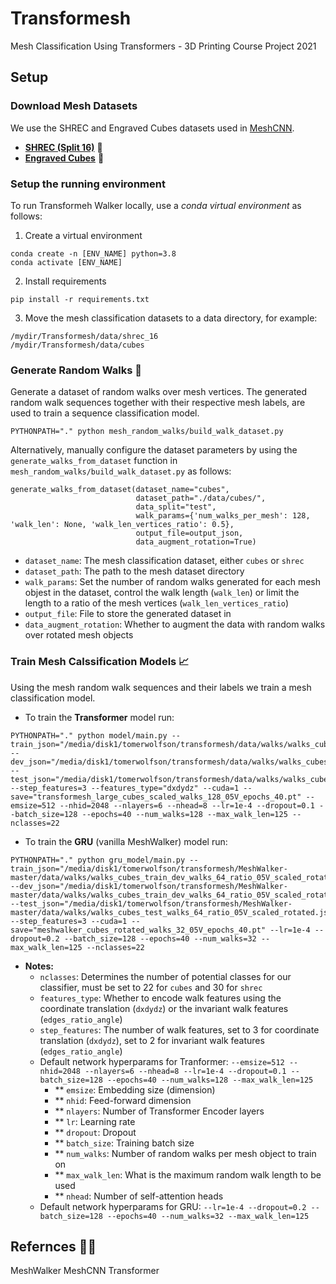 # Transformesh
Mesh Classification Using Transformers - 3D Printing Course Project 2021

## Setup

### Download Mesh Datasets

We use the SHREC and Engraved Cubes datasets used in [MeshCNN](https://ranahanocka.github.io/MeshCNN/).
* [**SHREC (Split 16)**](https://www.dropbox.com/s/w16st84r6wc57u7/shrec_16.tar.gz) 🐉
* [**Engraved Cubes**](https://www.dropbox.com/s/2bxs5f9g60wa0wr/cubes.tar.gz) 🧊

### Setup the running environment

To run Transformeh Walker locally, use a *conda virtual environment* as follows:

1. Create a virtual environment
```
conda create -n [ENV_NAME] python=3.8
conda activate [ENV_NAME]
```

2. Install requirements
```
pip install -r requirements.txt 
```

3. Move the mesh classification datasets to a data directory, for example:
```
/mydir/Transformesh/data/shrec_16
/mydir/Transformesh/data/cubes
```

### Generate Random Walks 🤖

Generate a dataset of random walks over mesh vertices. The generated random walk sequences together with their respective mesh labels, are used to train a sequence classification model.


```
PYTHONPATH="." python mesh_random_walks/build_walk_dataset.py 
```

Alternatively, manually configure the dataset parameters by using the `generate_walks_from_dataset` function in `mesh_random_walks/build_walk_dataset.py` as follows:

```
generate_walks_from_dataset(dataset_name="cubes",
                            dataset_path="./data/cubes/",
                            data_split="test",
                            walk_params={'num_walks_per_mesh': 128, 'walk_len': None, 'walk_len_vertices_ratio': 0.5},
                            output_file=output_json,
                            data_augment_rotation=True)
```
* `dataset_name`: The mesh classification dataset, either `cubes` or `shrec`
* `dataset_path`: The path to the mesh dataset directory
* `walk_params`: Set the number of random walks generated for each mesh objest in the dataset, control the walk length (`walk_len`) or limit the length to a ratio of the mesh vertices (`walk_len_vertices_ratio`)
* `output_file`: File to store the generated dataset in
* `data_augment_rotation`: Whether to augment the data with random walks over rotated mesh objects


### Train Mesh Calssification Models 📈

Using the mesh random walk sequences and their labels we train a mesh classification model. 

* To train the **Transformer** model run:
```
PYTHONPATH="." python model/main.py --train_json="/media/disk1/tomerwolfson/transformesh/data/walks/walks_cubes_train_dev_walks_256_ratio_05V_scaled.json" --dev_json="/media/disk1/tomerwolfson/transformesh/data/walks/walks_cubes_train_dev_walks_256_ratio_05V_scaled.json" --test_json="/media/disk1/tomerwolfson/transformesh/data/walks/walks_cubes_test_walks_256_ratio_05V_scaled.json"  --step_features=3 --features_type="dxdydz" --cuda=1 --save="transformesh_large_cubes_scaled_walks_128_05V_epochs_40.pt" --emsize=512 --nhid=2048 --nlayers=6 --nhead=8 --lr=1e-4 --dropout=0.1 --batch_size=128 --epochs=40 --num_walks=128 --max_walk_len=125 --nclasses=22
```

* To train the **GRU** (vanilla MeshWalker) model run:
```
PYTHONPATH="." python gru_model/main.py --train_json="/media/disk1/tomerwolfson/transformesh/MeshWalker-master/data/walks/walks_cubes_train_dev_walks_64_ratio_05V_scaled_rotated.json" --dev_json="/media/disk1/tomerwolfson/transformesh/MeshWalker-master/data/walks/walks_cubes_train_dev_walks_64_ratio_05V_scaled_rotated.json" --test_json="/media/disk1/tomerwolfson/transformesh/MeshWalker-master/data/walks/walks_cubes_test_walks_64_ratio_05V_scaled_rotated.json" --step_features=3 --cuda=1 --save="meshwalker_cubes_rotated_walks_32_05V_epochs_40.pt" --lr=1e-4 --dropout=0.2 --batch_size=128 --epochs=40 --num_walks=32 --max_walk_len=125 --nclasses=22
```

* **Notes:**
  * `nclasses`: Determines the number of potential classes for our classifier, must be set to 22 for `cubes` and 30 for `shrec`
  * `features_type`: Whether to encode walk features using the coordinate translation (`dxdydz`) or the invariant walk features (`edges_ratio_angle`)
  * `step_features`: The number of walk features, set to 3 for coordinate translation (`dxdydz`), set to 2 for invariant walk features (`edges_ratio_angle`)
  * Default network hyperparams for Tranformer: `--emsize=512 --nhid=2048 --nlayers=6 --nhead=8 --lr=1e-4 --dropout=0.1 --batch_size=128 --epochs=40 --num_walks=128 --max_walk_len=125`
      * ** `emsize`: Embedding size (dimension)
      * ** `nhid`: Feed-forward dimension
      * ** `nlayers`: Number of Transformer Encoder layers
      * ** `lr`: Learning rate
      * ** `dropout`: Dropout
      * ** `batch_size`: Training batch size
      * ** `num_walks`: Number of random walks per mesh object to train on
      * ** `max_walk_len`: What is the maximum random walk length to be used
      * ** `nhead`: Number of self-attention heads
  * Default network hyperparams for GRU: `--lr=1e-4 --dropout=0.2 --batch_size=128 --epochs=40 --num_walks=32 --max_walk_len=125`


## Refernces ✍🏽
MeshWalker
MeshCNN
Transformer
